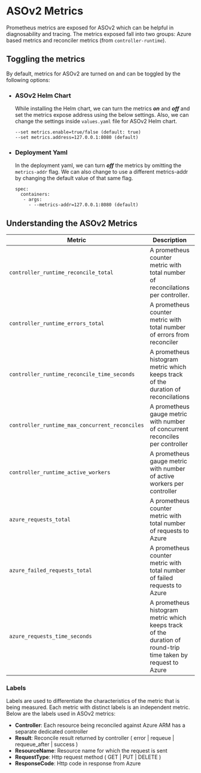 # ASOv2 Metrics

Prometheus metrics are exposed for ASOv2 which can be helpful in diagnosability and tracing.
The metrics exposed fall into two groups: Azure based metrics and reconciler metrics (from `controller-runtime`).

## Toggling the metrics

By default, metrics for ASOv2 are turned on and can be toggled by the following options:

-  ### ASOv2 Helm Chart

    While installing the Helm chart, we can turn the metrics _**on**_ and _**off**_ and set the metrics expose address using the 
    below settings. Also, we can change the settings inside `values.yaml` file for ASOv2 Helm chart.

    ```
    --set metrics.enable=true/false (default: true)
    --set metrics.address=127.0.0.1:8080 (default)    
    ```

- ### Deployment Yaml
    
    In the deployment yaml, we can turn _**off**_ the metrics by omitting the `metrics-addr` flag. We can also change to use 
    a different metrics-addr by changing the default value of that same flag.

    ```
    spec:
      containers:
       - args:
         - --metrics-addr=127.0.0.1:8080 (default)    
    ```
   
## Understanding the ASOv2 Metrics

| Metric                                         | Description                                                                                                  | Label 1      | Label 2     | Label 3      |
|------------------------------------------------|--------------------------------------------------------------------------------------------------------------|--------------|-------------|--------------|
| `controller_runtime_reconcile_total`           | A prometheus counter metric with total number of reconcilations per controller.                              | Controller   | Result      |              |
| `controller_runtime_errors_total`              | A prometheus counter metric with total number of errors from reconciler                                      | Controller   |             |              |
| `controller_runtime_reconcile_time_seconds`    | A prometheus histogram metric which keeps track of the duration of reconcilations                            | Controller   |             |              |
| `controller_runtime_max_concurrent_reconciles` | A prometheus gauge metric with number of concurrent reconciles per controller                                | Controller   |             |              |
| `controller_runtime_active_workers`            | A prometheus gauge metric with number of active workers per controller                                       | Controller   |             |              |
| `azure_requests_total`                         | A prometheus counter metric with total number of requests to Azure                                           | ResourceName | RequestType | ResponseCode |
| `azure_failed_requests_total`                  | A prometheus counter metric with total number of failed requests to Azure                                    | ResourceName | RequestType |              |
| `azure_requests_time_seconds`                  | A prometheus histogram metric which keeps track of the duration of round-trip time taken by request to Azure | ResourceName | RequestType |              |

### Labels

Labels are used to differentiate the characteristics of the metric that is being measured. Each metric with distinct labels
is an independent metric. Below are the labels used in ASOv2 metrics:

- **Controller**: Each resource being reconciled against Azure ARM has a separate dedicated controller
- **Result**: Reconcile result returned by controller ( error | requeue | requeue_after | success )
- **ResourceName**: Resource name for which the request is sent
- **RequestType**: Http request method ( GET | PUT | DELETE )
- **ResponseCode**: Http code in response from Azure